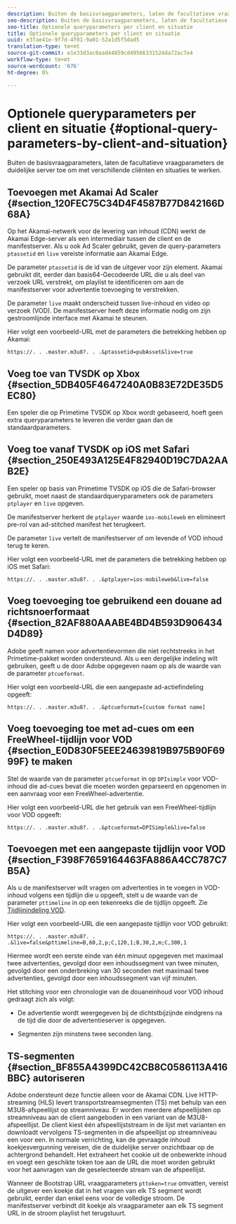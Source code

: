 ```yaml
---
description: Buiten de basisvraagparameters, laten de facultatieve vraagparameters de duidelijke server toe om met verschillende cliënten en situaties te werken.
seo-description: Buiten de basisvraagparameters, laten de facultatieve vraagparameters de duidelijke server toe om met verschillende cliënten en situaties te werken.
seo-title: Optionele queryparameters per client en situatie
title: Optionele queryparameters per client en situatie
uuid: e3fae41e-9f7d-4f01-9a01-52a1d5f5dad5
translation-type: tm+mt
source-git-commit: e1e33d3ac0aad44859cd49566331524da72ac7e4
workflow-type: tm+mt
source-wordcount: '676'
ht-degree: 0%

---
```



# Optionele queryparameters per client en situatie {#optional-query-parameters-by-client-and-situation}

Buiten de basisvraagparameters, laten de facultatieve vraagparameters de duidelijke server toe om met verschillende cliënten en situaties te werken.

## Toevoegen met Akamai Ad Scaler {#section_120FEC75C34D4F4587B77D842166D68A}

Op het Akamai-netwerk voor de levering van inhoud (CDN) werkt de Akamai Edge-server als een intermediair tussen de client en de manifestserver. Als u ook Ad Scaler gebruikt, geven de query-parameters `ptassetid` en `live` vereiste informatie aan Akamai Edge.

De parameter `ptassetid` is de id van de uitgever voor zijn element. Akamai gebruikt dit, eerder dan basis64-Gecodeerde URL die u als deel van verzoek URL verstrekt, om playlist te identificeren om aan de manifestserver voor advertentie toevoeging te verstrekken.

De parameter `live` maakt onderscheid tussen live-inhoud en video op verzoek (VOD). De manifestserver heeft deze informatie nodig om zijn gestroomlijnde interface met Akamai te steunen.

Hier volgt een voorbeeld-URL met de parameters die betrekking hebben op Akamai:

```
https://. . .master.m3u8?. . .&ptassetid=pubAsset&live=true
```

## Voeg toe van TVSDK op Xbox {#section_5DB405F4647240A0B83E72DE35D5EC80}

Een speler die op Primetime TVSDK op Xbox wordt gebaseerd, hoeft geen extra queryparameters te leveren die verder gaan dan de standaardparameters.

## Voeg toe vanaf TVSDK op iOS met Safari {#section_250E493A125E4F82940D19C7DA2AAB2E}

Een speler op basis van Primetime TVSDK op iOS die de Safari-browser gebruikt, moet naast de standaardqueryparameters ook de parameters `ptplayer` en `live` opgeven.

De manifestserver herkent de `ptplayer` waarde `ios-mobileweb` en elimineert pre-rol van ad-stitched manifest het terugkeert.

De parameter `live` vertelt de manifestserver of om levende of VOD inhoud terug te keren.

Hier volgt een voorbeeld-URL met de parameters die betrekking hebben op iOS met Safari:

```URL
https://. . .master.m3u8?. . .&ptplayer=ios-mobileweb&live=false
```

## Voeg toevoeging toe gebruikend een douane ad richtsnoerformaat {#section_82AF880AAABE4BD4B593D906434D4D89}

Adobe geeft namen voor advertentievormen die niet rechtstreeks in het Primetime-pakket worden ondersteund. Als u een dergelijke indeling wilt gebruiken, geeft u de door Adobe opgegeven naam op als de waarde van de parameter `ptcueformat`.

Hier volgt een voorbeeld-URL die een aangepaste ad-actiefindeling opgeeft:

```URL
https://. . .master.m3u8?. . .&ptcueformat=[custom format name]
```

## Voeg toevoeging toe met ad-cues om een FreeWheel-tijdlijn voor VOD {#section_E0D830F5EEE24639819B975B90F6999F} te maken

Stel de waarde van de parameter `ptcueformat` in op `DPIsimple` voor VOD-inhoud die ad-cues bevat die moeten worden geparseerd en opgenomen in een aanvraag voor een FreeWheel-advertentie.

Hier volgt een voorbeeld-URL die het gebruik van een FreeWheel-tijdlijn voor VOD opgeeft:

```URL
https://. . .master.m3u8?. . .&ptcueformat=DPISimple&live=false
```

## Toevoegen met een aangepaste tijdlijn voor VOD {#section_F398F7659164463FA886A4CC787C7B5A}

Als u de manifestserver wilt vragen om advertenties in te voegen in VOD-inhoud volgens een tijdlijn die u opgeeft, stelt u de waarde van de parameter `pttimeline` in op een tekenreeks die de tijdlijn opgeeft. Zie [Tijdlijnindeling VOD](/help/primetime-ad-insertion/~old-msapi-topics/ms-changes-vod-timeline/ms-api-timeline-format.md).

Hier volgt een voorbeeld-URL die een aangepaste tijdlijn voor VOD gebruikt:

```URL
https://. . .master.m3u8?. . .&live=false&pttimeline=B,60,2,p;C,120,1;B,30,2,m;C,300,1
```

Hiermee wordt een eerste einde van één minuut opgegeven met maximaal twee advertenties, gevolgd door een inhoudssegment van twee minuten, gevolgd door een onderbreking van 30 seconden met maximaal twee advertenties, gevolgd door een inhoudssegment van vijf minuten.

Het stitching voor een chronologie van de douaneinhoud voor VOD inhoud gedraagt zich als volgt:

* De advertentie wordt weergegeven bij de dichtstbijzijnde eindgrens na de tijd die door de advertentieserver is opgegeven.

* Segmenten zijn minstens twee seconden lang.

## TS-segmenten {#section_BF855A4399DC42CB8C0586113A416BBC} autoriseren

Adobe ondersteunt deze functie alleen voor de Akamai CDN. Live HTTP-streaming (HLS) levert transportstreamsegmenten (TS) met behulp van een M3U8-afspeellijst op streamniveau. Er worden meerdere afspeellijsten op streamniveau aan de client aangeboden in een variant van de M3U8-afspeellijst. De client kiest één afspeellijststream in de lijst met varianten en downloadt vervolgens TS-segmenten in die afspeellijst op streamniveau een voor een. In normale verrichting, kan de gevraagde inhoud koekjesvergunning vereisen, die de duidelijke server onzichtbaar op de achtergrond behandelt. Het extraheert het cookie uit de onbewerkte inhoud en voegt een geschikte token toe aan de URL die moet worden gebruikt voor het aanvragen van de geselecteerde stream van de afspeellijst.

Wanneer de Bootstrap URL vraagparameters `pttoken=true` omvatten, vereist de uitgever een koekje dat in het vragen van elk TS segment wordt gebruikt, eerder dan enkel eens voor de volledige stroom. De manifestserver verbindt dit koekje als vraagparameter aan elk TS segment URL in de stroom playlist het terugstuurt.

